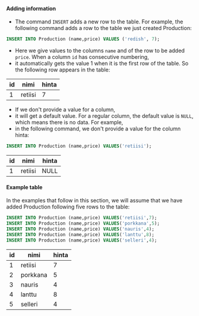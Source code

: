 #### Adding information
- The command `INSERT` adds a new row to the table. For example, the following command adds a row to the table we just created Production:
```sql
INSERT INTO Production (name,price) VALUES ('redish', 7);
```
- Here we give values ​​to the columns `name` and of the row to be added `price`. When a column `id` has consecutive numbering,
- it automatically gets the value 1 when it is the first row of the table. So the following row appears in the table:

| id | nimi      | hinta |
|----|-----------|-------|
| 1  | retiisi   | 7     |
- If we don't provide a value for a column,
-  it will get a default value. For a regular column, the default value is `NULL`, which means there is no data. For example,
-  in the following command, we don't provide a value for the column hinta:
```sql
INSERT INTO Production (name,price) VALUES('retiisi');
```

| id | nimi      | hinta |
|----|-----------|-------|
| 1  | retiisi   | NULL     |
#### Example table
In the examples that follow in this section, we will assume that we have added Production following five rows to the table:
```sql
INSERT INTO Production (name,price) VALUES('retiisi',7);
INSERT INTO Production (name,price) VALUES('porkkana',5);
INSERT INTO Production (name,price) VALUES('nauris',4);
INSERT INTO Production (name,price) VALUES('lanttu',8);
INSERT INTO Production (name,price) VALUES('selleri',4);
```
| id | nimi      | hinta |
|----|-----------|-------|
| 1  | retiisi   | 7     |
| 2  | porkkana  | 5     |
| 3  | nauris    | 4     |
| 4  | lanttu    | 8     |
| 5  | selleri   | 4     |
   

